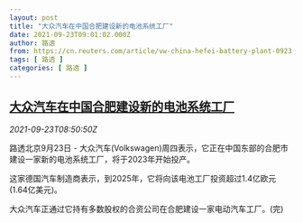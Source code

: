 ```yaml
---
layout: post
title: "大众汽车在中国合肥建设新的电池系统工厂"
date: 2021-09-23T09:01:02.000Z
author: 路透
from: https://cn.reuters.com/article/vw-china-hefei-battery-plant-0923-idCNKBS2GJ0K6
tags: [ 路透 ]
categories: [ 路透 ]
---
```

<!--1632387662000-->
[大众汽车在中国合肥建设新的电池系统工厂](https://cn.reuters.com/article/vw-china-hefei-battery-plant-0923-idCNKBS2GJ0K6)
------

<div>
<div><i>2021-09-23T08:50:50Z</i></div><p>路透北京9月23日 - 大众汽车(Volkswagen)周四表示，它正在中国东部的合肥市建设一家新的电池系统工厂，将于2023年开始投产。</p><p>这家德国汽车制造商表示，到2025年，它将向该电池工厂投资超过1.4亿欧元(1.64亿美元)。</p><p>大众汽车正通过它持有多数股权的合资公司在合肥建设一家电动汽车工厂。(完)</p>
</div>
